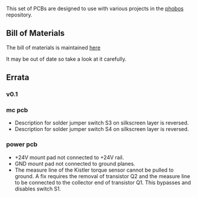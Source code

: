 This set of PCBs are designed to use with various projects in the
[phobos](https://github.com/oliverlee/phobos) repository.

## Bill of Materials
The bill of materials is maintained [here](https://docs.google.com/spreadsheets/d/1CJe4dBAEXy64Y3e8YSP1X_Nll6x3aowWz7-QJbUk4VQ/edit?usp=sharing)

It may be out of date so take a look at it carefully.

## Errata
### v0.1
### mc pcb
- Description for solder jumper switch S3 on silkscreen layer is reversed.
- Description for solder jumper switch S4 on silkscreen layer is reversed.

### power pcb
- +24V mount pad not connected to +24V rail.
- GND mount pad not connected to ground planes.
- The measure line of the Kistler torque sensor cannot be pulled to ground. A
  fix requires the removal of transistor Q2 and the measure line to be connected
  to the collector end of transistor Q1. This bypasses and disables switch S1.
